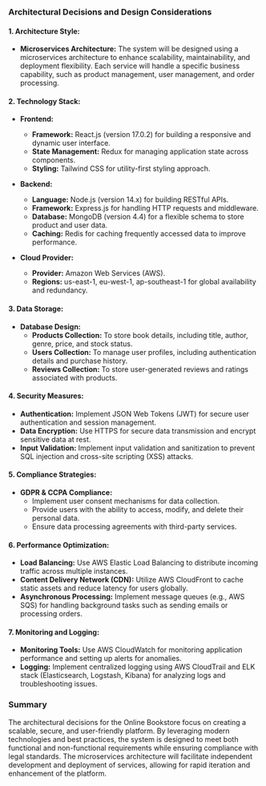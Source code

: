 ### Architectural Decisions and Design Considerations

#### 1. **Architecture Style:**
   - **Microservices Architecture:** The system will be designed using a microservices architecture to enhance scalability, maintainability, and deployment flexibility. Each service will handle a specific business capability, such as product management, user management, and order processing.

#### 2. **Technology Stack:**
   - **Frontend:**
     - **Framework:** React.js (version 17.0.2) for building a responsive and dynamic user interface.
     - **State Management:** Redux for managing application state across components.
     - **Styling:** Tailwind CSS for utility-first styling approach.

   - **Backend:**
     - **Language:** Node.js (version 14.x) for building RESTful APIs.
     - **Framework:** Express.js for handling HTTP requests and middleware.
     - **Database:** MongoDB (version 4.4) for a flexible schema to store product and user data.
     - **Caching:** Redis for caching frequently accessed data to improve performance.

   - **Cloud Provider:**
     - **Provider:** Amazon Web Services (AWS).
     - **Regions:** us-east-1, eu-west-1, ap-southeast-1 for global availability and redundancy.

#### 3. **Data Storage:**
   - **Database Design:**
     - **Products Collection:** To store book details, including title, author, genre, price, and stock status.
     - **Users Collection:** To manage user profiles, including authentication details and purchase history.
     - **Reviews Collection:** To store user-generated reviews and ratings associated with products.

#### 4. **Security Measures:**
   - **Authentication:** Implement JSON Web Tokens (JWT) for secure user authentication and session management.
   - **Data Encryption:** Use HTTPS for secure data transmission and encrypt sensitive data at rest.
   - **Input Validation:** Implement input validation and sanitization to prevent SQL injection and cross-site scripting (XSS) attacks.

#### 5. **Compliance Strategies:**
   - **GDPR & CCPA Compliance:**
     - Implement user consent mechanisms for data collection.
     - Provide users with the ability to access, modify, and delete their personal data.
     - Ensure data processing agreements with third-party services.

#### 6. **Performance Optimization:**
   - **Load Balancing:** Use AWS Elastic Load Balancing to distribute incoming traffic across multiple instances.
   - **Content Delivery Network (CDN):** Utilize AWS CloudFront to cache static assets and reduce latency for users globally.
   - **Asynchronous Processing:** Implement message queues (e.g., AWS SQS) for handling background tasks such as sending emails or processing orders.

#### 7. **Monitoring and Logging:**
   - **Monitoring Tools:** Use AWS CloudWatch for monitoring application performance and setting up alerts for anomalies.
   - **Logging:** Implement centralized logging using AWS CloudTrail and ELK stack (Elasticsearch, Logstash, Kibana) for analyzing logs and troubleshooting issues.

### Summary
The architectural decisions for the Online Bookstore focus on creating a scalable, secure, and user-friendly platform. By leveraging modern technologies and best practices, the system is designed to meet both functional and non-functional requirements while ensuring compliance with legal standards. The microservices architecture will facilitate independent development and deployment of services, allowing for rapid iteration and enhancement of the platform.